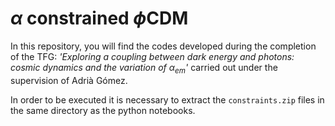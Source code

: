# $\alpha$ constrained $\phi\text{CDM}$

In this repository, you will find the codes developed during the completion of the TFG: _'Exploring a coupling between dark energy and photons: cosmic dynamics and the variation of_ $\alpha_{em}$_'_ carried out under the supervision of Adrià Gómez. 

In order to be executed it is necessary to extract the `constraints.zip` files in the same directory as the python notebooks.
